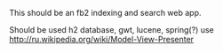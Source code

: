 This should be an fb2 indexing and search web app.

Should be used h2 database, gwt, lucene, spring(?)
use http://ru.wikipedia.org/wiki/Model-View-Presenter